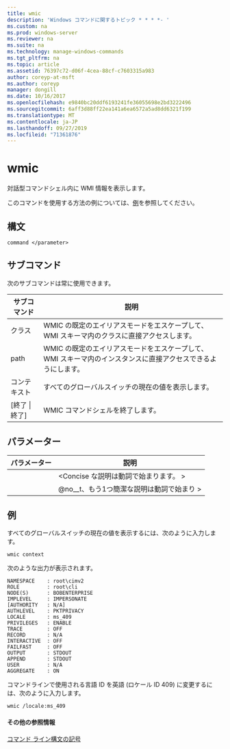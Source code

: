 ```yaml
---
title: wmic
description: 'Windows コマンドに関するトピック * * * *- '
ms.custom: na
ms.prod: windows-server
ms.reviewer: na
ms.suite: na
ms.technology: manage-windows-commands
ms.tgt_pltfrm: na
ms.topic: article
ms.assetid: 76397c72-d06f-4cea-88cf-c7603315a983
author: coreyp-at-msft
ms.author: coreyp
manager: dongill
ms.date: 10/16/2017
ms.openlocfilehash: e9840bc20ddf6193241fe36055698e2bd3222496
ms.sourcegitcommit: 6aff3d88ff22ea141a6ea6572a5ad8dd6321f199
ms.translationtype: MT
ms.contentlocale: ja-JP
ms.lasthandoff: 09/27/2019
ms.locfileid: "71361876"
---
```

# <a name="wmic"></a>wmic



対話型コマンドシェル内に WMI 情報を表示します。

このコマンドを使用する方法の例については、[例](#BKMK_examples)を参照してください。

## <a name="syntax"></a>構文

```
command </parameter>
```

## <a name="sub-commands"></a>サブコマンド

次のサブコマンドは常に使用できます。

|サブコマンド|説明|
|-----------|-----------|
|クラス|WMIC の既定のエイリアスモードをエスケープして、WMI スキーマ内のクラスに直接アクセスします。|
|path|WMIC の既定のエイリアスモードをエスケープして、WMI スキーマ内のインスタンスに直接アクセスできるようにします。|
|コンテキスト|すべてのグローバルスイッチの現在の値を表示します。|
|[終了 \| 終了]|WMIC コマンドシェルを終了します。|

## <a name="parameters"></a>パラメーター

|パラメーター|説明|
|---------|-----------|
|</parameter>|\<Concise な説明は動詞で始まります。 >|
|</param2>|@no__t、もう1つ簡潔な説明は動詞で始まり >|


## <a name="BKMK_examples"></a>例

すべてのグローバルスイッチの現在の値を表示するには、次のように入力します。
```
wmic context
```
次のような出力が表示されます。
```
NAMESPACE    : root\cimv2
ROLE         : root\cli
NODE(S)      : BOBENTERPRISE
IMPLEVEL     : IMPERSONATE
[AUTHORITY   : N/A]
AUTHLEVEL    : PKTPRIVACY
LOCALE       : ms_409
PRIVILEGES   : ENABLE
TRACE        : OFF
RECORD       : N/A
INTERACTIVE  : OFF
FAILFAST     : OFF
OUTPUT       : STDOUT
APPEND       : STDOUT
USER         : N/A
AGGREGATE    : ON
```
コマンドラインで使用される言語 ID を英語 (ロケール ID 409) に変更するには、次のように入力します。
```
wmic /locale:ms_409
```

#### <a name="additional-references"></a>その他の参照情報

[コマンド ライン構文の記号](command-line-syntax-key.md)